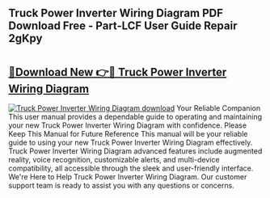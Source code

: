 ## Truck Power Inverter Wiring Diagram PDF Download Free - Part-LCF User Guide Repair 2gKpy

# <h2><a href="http://dfql5kt.blite.top/?on=Truck+Power+Inverter+Wiring+Diagram">🔗Download New 👉🔴 Truck Power Inverter Wiring Diagram</a></h2>

[![Truck Power Inverter Wiring Diagram download](https://i.imgur.com/lujVjoI.png)](http://dfql5kt.blite.top/?on=Truck+Power+Inverter+Wiring+Diagram)
Your Reliable Companion This user manual provides a dependable guide to operating and maintaining your new Truck Power Inverter Wiring Diagram with confidence. Please Keep This Manual for Future Reference This manual will be your reliable guide to using your new Truck Power Inverter Wiring Diagram effectively. Truck Power Inverter Wiring Diagram advanced features include augmented reality, voice recognition, customizable alerts, and multi-device compatibility, all accessible through the sleek and user-friendly interface. We're Here to Help Truck Power Inverter Wiring Diagram. Our customer support team is ready to assist you with any questions or concerns.
